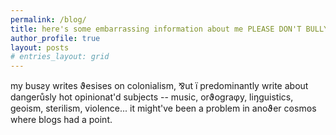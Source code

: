 ```yaml
---
permalink: /blog/
title: here's some embarrassing information about me PLEASE DON'T BULLY ME WITH IT
author_profile: true
layout: posts
# entries_layout: grid
---
```

my busƨy writes ϑesises on colonialism, ⅋ut ï predominantly write about dangerůsly hot opinionat'd subjects -- music, orϑograφy, liŋguistics, geoism, sterilism, violence... it might've been a problem in anoϑer cꙩsmꙩs where blogs had a point.